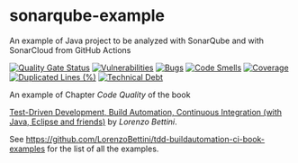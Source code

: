 # sonarqube-example
An example of Java project to be analyzed with SonarQube and with SonarCloud from GitHub Actions

[![Quality Gate Status](https://sonarcloud.io/api/project_badges/measure?project=com.examples%3Aschool&metric=alert_status)](https://sonarcloud.io/dashboard?id=com.examples%3Aschool)
[![Vulnerabilities](https://sonarcloud.io/api/project_badges/measure?project=com.examples%3Aschool&metric=vulnerabilities)](https://sonarcloud.io/dashboard?id=com.examples%3Aschool)
[![Bugs](https://sonarcloud.io/api/project_badges/measure?project=com.examples%3Aschool&metric=bugs)](https://sonarcloud.io/dashboard?id=com.examples%3Aschool)
[![Code Smells](https://sonarcloud.io/api/project_badges/measure?project=com.examples%3Aschool&metric=code_smells)](https://sonarcloud.io/dashboard?id=com.examples%3Aschool)
[![Coverage](https://sonarcloud.io/api/project_badges/measure?project=com.examples%3Aschool&metric=coverage)](https://sonarcloud.io/dashboard?id=com.examples%3Aschool)
[![Duplicated Lines (%)](https://sonarcloud.io/api/project_badges/measure?project=com.examples%3Aschool&metric=duplicated_lines_density)](https://sonarcloud.io/dashboard?id=com.examples%3Aschool)
[![Technical Debt](https://sonarcloud.io/api/project_badges/measure?project=com.examples%3Aschool&metric=sqale_index)](https://sonarcloud.io/dashboard?id=com.examples%3Aschool)

An example of Chapter _Code Quality_ of the book

[Test-Driven Development, Build Automation, Continuous Integration (with Java, Eclipse and friends)](https://leanpub.com/tdd-buildautomation-ci)
by _Lorenzo Bettini_.

See https://github.com/LorenzoBettini/tdd-buildautomation-ci-book-examples for the list of all the examples.

